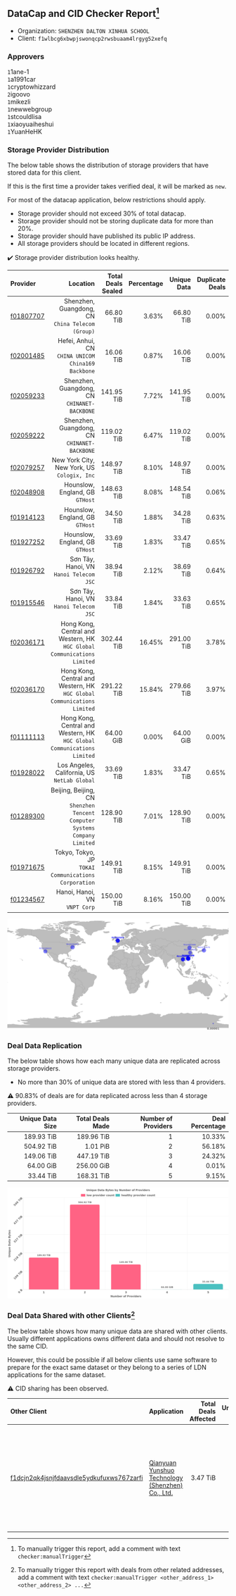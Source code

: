## DataCap and CID Checker Report[^1]
 - Organization: `SHENZHEN DALTON XINHUA SCHOOL`
 - Client: `f1wlbcg6xbwpjswonqcp2rwsbuaam4lrgyg52xefq`
### Approvers
`1`1ane-1<br/>`1`a1991car<br/>`1`cryptowhizzard<br/>`2`igoovo<br/>`1`mikezli<br/>`1`newwebgroup<br/>`1`stcouldlisa<br/>`1`xiaoyuaiheshui<br/>`1`YuanHeHK

### Storage Provider Distribution
The below table shows the distribution of storage providers that have stored data for this client.

If this is the first time a provider takes verified deal, it will be marked as `new`.

For most of the datacap application, below restrictions should apply.
 - Storage provider should not exceed 30% of total datacap.
 - Storage provider should not be storing duplicate data for more than 20%.
 - Storage provider should have published its public IP address.
 - All storage providers should be located in different regions.

✔️ Storage provider distribution looks healthy.

| Provider                                              |                                                                     Location | Total Deals Sealed | Percentage | Unique Data | Duplicate Deals |
| :---------------------------------------------------- | ---------------------------------------------------------------------------: | -----------------: | ---------: | ----------: | --------------: |
| [f01807707](https://filfox.info/en/address/f01807707) |                          Shenzhen, Guangdong, CN<br/>`China Telecom (Group)` |          66.80 TiB |      3.63% |   66.80 TiB |           0.00% |
| [f02001485](https://filfox.info/en/address/f02001485) |                        Hefei, Anhui, CN<br/>`CHINA UNICOM China169 Backbone` |          16.06 TiB |      0.87% |   16.06 TiB |           0.00% |
| [f02059233](https://filfox.info/en/address/f02059233) |                              Shenzhen, Guangdong, CN<br/>`CHINANET-BACKBONE` |         141.95 TiB |      7.72% |  141.95 TiB |           0.00% |
| [f02059222](https://filfox.info/en/address/f02059222) |                              Shenzhen, Guangdong, CN<br/>`CHINANET-BACKBONE` |         119.02 TiB |      6.47% |  119.02 TiB |           0.00% |
| [f02079257](https://filfox.info/en/address/f02079257) |                               New York City, New York, US<br/>`Cologix, Inc` |         148.97 TiB |      8.10% |  148.97 TiB |           0.00% |
| [f02048908](https://filfox.info/en/address/f02048908) |                                           Hounslow, England, GB<br/>`GTHost` |         148.63 TiB |      8.08% |  148.54 TiB |           0.06% |
| [f01914123](https://filfox.info/en/address/f01914123) |                                           Hounslow, England, GB<br/>`GTHost` |          34.50 TiB |      1.88% |   34.28 TiB |           0.63% |
| [f01927252](https://filfox.info/en/address/f01927252) |                                           Hounslow, England, GB<br/>`GTHost` |          33.69 TiB |      1.83% |   33.47 TiB |           0.65% |
| [f01926792](https://filfox.info/en/address/f01926792) |                                   Sơn Tây, Hanoi, VN<br/>`Hanoi Telecom JSC` |          38.94 TiB |      2.12% |   38.69 TiB |           0.64% |
| [f01915546](https://filfox.info/en/address/f01915546) |                                   Sơn Tây, Hanoi, VN<br/>`Hanoi Telecom JSC` |          33.84 TiB |      1.84% |   33.63 TiB |           0.65% |
| [f02036171](https://filfox.info/en/address/f02036171) |   Hong Kong, Central and Western, HK<br/>`HGC Global Communications Limited` |         302.44 TiB |     16.45% |  291.00 TiB |           3.78% |
| [f02036170](https://filfox.info/en/address/f02036170) |   Hong Kong, Central and Western, HK<br/>`HGC Global Communications Limited` |         291.22 TiB |     15.84% |  279.66 TiB |           3.97% |
| [f01111113](https://filfox.info/en/address/f01111113) |   Hong Kong, Central and Western, HK<br/>`HGC Global Communications Limited` |          64.00 GiB |      0.00% |   64.00 GiB |           0.00% |
| [f01928022](https://filfox.info/en/address/f01928022) |                              Los Angeles, California, US<br/>`NetLab Global` |          33.69 TiB |      1.83% |   33.47 TiB |           0.65% |
| [f01289300](https://filfox.info/en/address/f01289300) | Beijing, Beijing, CN<br/>`Shenzhen Tencent Computer Systems Company Limited` |         128.90 TiB |      7.01% |  128.90 TiB |           0.00% |
| [f01971675](https://filfox.info/en/address/f01971675) |                      Tokyo, Tokyo, JP<br/>`TOKAI Communications Corporation` |         149.91 TiB |      8.15% |  149.91 TiB |           0.00% |
| [f01234567](https://filfox.info/en/address/f01234567) |                                             Hanoi, Hanoi, VN<br/>`VNPT Corp` |         150.00 TiB |      8.16% |  150.00 TiB |           0.00% |

<img src="https://raw.githubusercontent.com/data-preservation-programs/filplus-checker-assets/main/filecoin-project/filecoin-plus-large-datasets/issues/516/1680065441327.png"/>

### Deal Data Replication
The below table shows how each many unique data are replicated across storage providers.

- No more than 30% of unique data are stored with less than 4 providers.

⚠️ 90.83% of deals are for data replicated across less than 4 storage providers.

| Unique Data Size | Total Deals Made | Number of Providers | Deal Percentage |
| ---------------: | ---------------: | ------------------: | --------------: |
|       189.93 TiB |       189.96 TiB |                   1 |          10.33% |
|       504.92 TiB |         1.01 PiB |                   2 |          56.18% |
|       149.06 TiB |       447.19 TiB |                   3 |          24.32% |
|        64.00 GiB |       256.00 GiB |                   4 |           0.01% |
|        33.44 TiB |       168.31 TiB |                   5 |           9.15% |

<img src="https://raw.githubusercontent.com/data-preservation-programs/filplus-checker-assets/main/filecoin-project/filecoin-plus-large-datasets/issues/516/1680065441971.png"/>

### Deal Data Shared with other Clients[^3]
The below table shows how many unique data are shared with other clients.
Usually different applications owns different data and should not resolve to the same CID.

However, this could be possible if all below clients use same software to prepare for the exact same dataset or they belong to a series of LDN applications for the same dataset.

⚠️ CID sharing has been observed.

| Other Client                                                                                                          | Application                                                                                                                          | Total Deals Affected | Unique CIDs | Approvers                                                                                                                                                                                                                    |
| :-------------------------------------------------------------------------------------------------------------------- | :----------------------------------------------------------------------------------------------------------------------------------- | -------------------: | ----------: | :--------------------------------------------------------------------------------------------------------------------------------------------------------------------------------------------------------------------------- |
| [f1dcjn2qk4jsnjfdaavsdle5ydkufuxws767zarfi](https://filfox.info/en/address/f1dcjn2qk4jsnjfdaavsdle5ydkufuxws767zarfi) | [Qianyuan Yunshuo Technology \(Shenzhen\) Co\., Ltd\.](https://github.com/filecoin-project/filecoin-plus-large-datasets/issues/1308) |             3.47 TiB |         111 | `1`1ane-1<br/>`1`cryptowhizzard<br/>`1`Joss-Hua<br/>`2`kernelogic<br/>`1`liyunzhi-666<br/>`1`NDLABS-OFFICE<br/>`1`newwebgroup<br/>`2`psh0691<br/>`1`stcouldlisa<br/>`1`Tom-OriginStorage<br/>`1`xiaoyuaiheshui<br/>`1`xinaxu |

[^1]: To manually trigger this report, add a comment with text `checker:manualTrigger`

[^2]: Deals from those addresses are combined into this report as they are specified with `checker:manualTrigger`

[^3]: To manually trigger this report with deals from other related addresses, add a comment with text `checker:manualTrigger <other_address_1> <other_address_2> ...`
